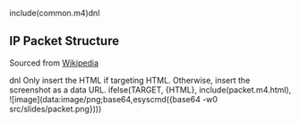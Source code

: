 include(common.m4)dnl
## IP Packet Structure

Sourced from [Wikipedia](https://en.wikipedia.org/wiki/Internet_Protocol_version_4#Packet_structure)

dnl Only insert the HTML if targeting HTML. Otherwise, insert the screenshot as a data URL.
ifelse(TARGET, {HTML}, include(packet.m4.html), ![image](data:image/png;base64,esyscmd({base64 -w0 src/slides/packet.png})))
